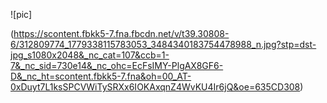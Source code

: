 ![pic]

(https://scontent.fbkk5-7.fna.fbcdn.net/v/t39.30808-6/312809774_1779338115783053_3484340183754478988_n.jpg?stp=dst-jpg_s1080x2048&_nc_cat=107&ccb=1-7&_nc_sid=730e14&_nc_ohc=EcFsIMY-PlgAX8GF6-D&_nc_ht=scontent.fbkk5-7.fna&oh=00_AT-0xDuyt7L1ksSPCVWiTySRXx6IOKAxqnZ4WvKU4Ir6jQ&oe=635CD308)

##


##
